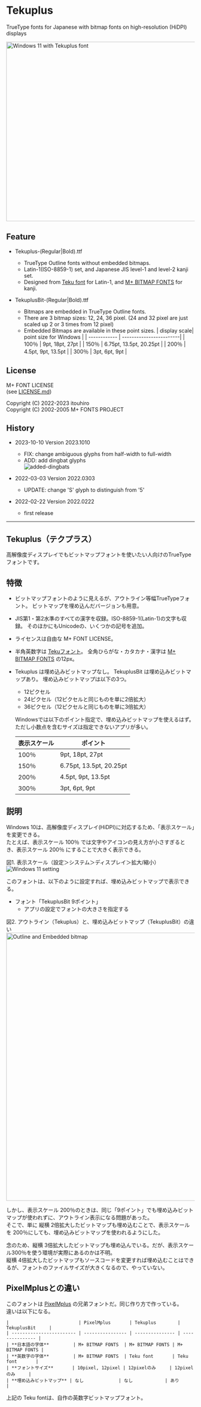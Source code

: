 Tekuplus
========

TrueType fonts for Japanese with bitmap fonts on high-resolution (HiDPI) displays

<img src="misc/top.png" width="1082" height="480" alt="Windows 11 with Tekuplus font">


Feature
-------

* Tekuplus-(Regular|Bold).ttf
    * TrueType Outline fonts without embedded bitmaps.
    * Latin-1(ISO-8859-1) set, and Japanese JIS level-1 and level-2 kanji set.
    * Designed from
      [Teku font](https://github.com/itouhiro/tekufont) for Latin-1, and
      [M+ BITMAP FONTS](https://mplus-fonts.osdn.jp/mplus-bitmap-fonts/) for kanji.

* TekuplusBit-(Regular|Bold).ttf
    * Bitmaps are embedded in TrueType Outline fonts.
    * There are 3 bitmap sizes: 12, 24, 36 pixel.
      (24 and 32 pixel are just scaled up 2 or 3 times from 12 pixel)
    * Embedded Bitmaps are available in these point sizes.
        | display scale| point size for Windows  |
        | ------------ | ------------------------|
        | 100％        | 9pt,    18pt,   27pt    |
        | 150％        | 6.75pt, 13.5pt, 20.25pt |
        | 200％        | 4.5pt,  9pt,    13.5pt  |
        | 300％        | 3pt,    6pt,    9pt     |


License
-------

M+ FONT LICENSE  
(see [LICENSE.md](./LICENSE.md))

Copyright (C) 2022-2023 itouhiro  
Copyright (C) 2002-2005 M+ FONTS PROJECT


History
-------

* 2023-10-10  Version 2023.1010
    * FIX: change ambiguous glyphs from half-width to full-width
    * ADD: add dingbat glyphs  
    ![added-dingbats](misc/added-dingbats.png)

* 2022-03-03  Version 2022.0303  
    * UPDATE: change 'S' glyph to distinguish from '5'

* 2022-02-22  Version 2022.0222  
    * first release

----

## Tekuplus（テクプラス）

高解像度ディスプレイでもビットマップフォントを使いたい人向けのTrueTypeフォントです。


特徴
----

* ビットマップフォントのように見えるが、アウトライン等幅TrueTypeフォント。
  ビットマップを埋め込んだバージョンも用意。

* JIS第1・第2水準のすべての漢字を収録。ISO-8859-1(Latin-1)の文字も収録。
  そのほかにもUnicodeの、いくつかの記号を追加。

* ライセンスは自由な M+ FONT LICENSE。

* 半角英数字は [Tekuフォント](https://github.com/itouhiro/tekufont)。
  全角ひらがな・カタカナ・漢字は
  [M+ BITMAP FONTS](https://mplus-fonts.osdn.jp/mplus-bitmap-fonts/) の12px。

* Tekuplus は埋め込みビットマップなし。
  TekuplusBit は埋め込みビットマップあり。
  埋め込みビットマップは以下の3つ。

    * 12ピクセル
    * 24ピクセル（12ピクセルと同じものを単に2倍拡大）
    * 36ピクセル（12ピクセルと同じものを単に3倍拡大）

  Windowsでは以下のポイント指定で、埋め込みビットマップを使えるはず。
  ただし小数点を含むサイズは指定できないアプリが多い。

    | 表示スケール | ポイント                |
    | ------------ | ------------------------|
    | 100％        | 9pt,    18pt,   27pt    |
    | 150％        | 6.75pt, 13.5pt, 20.25pt |
    | 200％        | 4.5pt,  9pt,    13.5pt  |
    | 300％        | 3pt,    6pt,    9pt     |


説明
----

Windows 10は、高解像度ディスプレイ(HiDPI)に対応するため、「表示スケール」を変更できる。  
たとえば、表示スケール 100％ では文字やアイコンの見え方が小さすぎるとき、表示スケール 200％ にすることで大きく表示できる。

図1. 表示スケール（設定＞システム＞ディスプレイ＞拡大/縮小）  
![Windows 11 setting](misc/windows11_display_scale.png)

このフォントは、以下のように設定すれば、埋め込みビットマップで表示できる。

- フォント「TekuplusBit  9ポイント」
    - アプリの設定でフォントの大きさを指定する

図2. アウトライン（Tekuplus）と、埋め込みビットマップ（TekuplusBit）の違い  
<img src="misc/windows11_outline_vs_bitmap.png" width="1330" height="717" alt="Outline and Embedded bitmap">

しかし、表示スケール 200％のときは、同じ「9ポイント」でも埋め込みビットマップが使われずに、アウトライン表示になる問題があった。  
そこで、単に 縦横 2倍拡大したビットマップも埋め込むことで、表示スケールを 200％にしても、埋め込みビットマップを使われるようにした。

念のため、縦横 3倍拡大したビットマップも埋め込んでいる。だが、表示スケール300％を使う環境が実際にあるのかは不明。  
縦横 4倍拡大したビットマップもソースコードを変更すれば埋め込むことはできるが、フォントのファイルサイズが大きくなるので、やっていない。


PixelMplusとの違い
------------------

このフォントは [PixelMplus](https://github.com/itouhiro/PixelMplus) の兄弟フォントだ。同じ作り方で作っている。  
違いは以下になる。

    |                          | PixelMplus       | Tekuplus        | TekuplusBit     |
    | ------------------------ | ---------------- | --------------- | --------------- |
    | **日本語の字体**         | M+ BITMAP FONTS  | M+ BITMAP FONTS | M+ BITMAP FONTS |
    | **英数字の字体**         | M+ BITMAP FONTS  | Teku font       | Teku font       |
    | **フォントサイズ**       | 10pixel, 12pixel | 12pixelのみ     | 12pixelのみ     |
    | **埋め込みビットマップ** | なし             | なし            | あり            |

上記の Teku fontは、自作の英数字ビットマップフォント。
